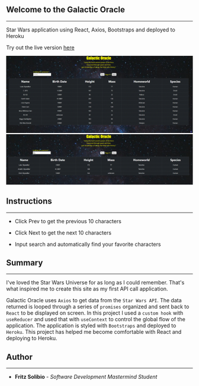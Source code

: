 ## Welcome to the Galactic Oracle

---

Star Wars application using React, Axios, Bootstraps and deployed to Heroku

Try out the live version [here](https://fritz-star-wars.herokuapp.com/)

![image](src/images/main_screen.gif)
![search](src/images/name_search.gif)

## Instructions

---

- Click Prev to get the previous 10 characters

- Click Next to get the next 10 characters

- Input search and automatically find your favorite characters

## Summary

---

I've loved the Star Wars Universe for as long as I could remember. That's what inspired me to create this site as my first API call application.

Galactic Oracle uses `Axios` to get data from the `Star Wars API`. The data returned is looped through a series of `promises` organized and sent back to `React` to be displayed on screen. In this project I used a `custom hook` with `useReducer` and used that with `useContext` to control the global flow of the application. The application is styled with `Bootstraps` and deployed to `Heroku`. This project has helped me become comfortable with React and deploying to Heroku.

## Author

---

- **Fritz Solibio** - _Software Development Mastermind Student_
